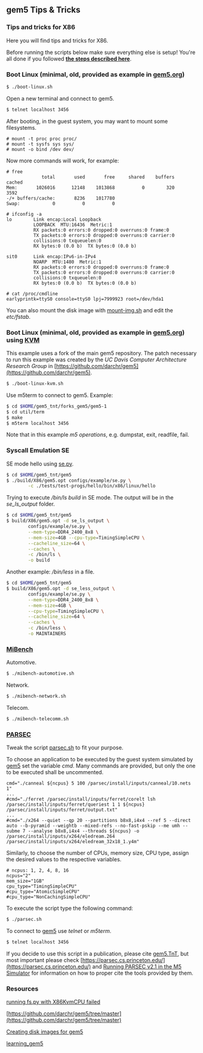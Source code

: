 ## gem5 Tips & Tricks
### **Tips and tricks for X86**

Here you will find tips and tricks for X86.

Before running the scripts below make sure everything else is setup! You're
all done if you followed [**the steps described here**](../../README.md).

### Boot Linux (minimal, old, provided as example in [gem5.org])

```bash
$ ./boot-linux.sh
```

Open a new terminal and connect to gem5.

```bash
$ telnet localhost 3456
```

After booting, in the guest system, you may want to mount some filesystems.

```
# mount -t proc proc proc/
# mount -t sysfs sys sys/
# mount -o bind /dev dev/
```

Now more commands will work, for example:

```
# free
             total       used       free     shared    buffers     cached
Mem:       1026016      12148    1013868          0        320       3592
-/+ buffers/cache:       8236    1017780
Swap:            0          0          0
```

```
# ifconfig -a
lo        Link encap:Local Loopback  
          LOOPBACK  MTU:16436  Metric:1
          RX packets:0 errors:0 dropped:0 overruns:0 frame:0
          TX packets:0 errors:0 dropped:0 overruns:0 carrier:0
          collisions:0 txqueuelen:0 
          RX bytes:0 (0.0 b)  TX bytes:0 (0.0 b)

sit0      Link encap:IPv6-in-IPv4  
          NOARP  MTU:1480  Metric:1
          RX packets:0 errors:0 dropped:0 overruns:0 frame:0
          TX packets:0 errors:0 dropped:0 overruns:0 carrier:0
          collisions:0 txqueuelen:0 
          RX bytes:0 (0.0 b)  TX bytes:0 (0.0 b)
```

```
# cat /proc/cmdline
earlyprintk=ttyS0 console=ttyS0 lpj=7999923 root=/dev/hda1
```

You can also mount the disk image with [mount-img.sh] and
edit the *etc/fstab*.


### Boot Linux (minimal, old, provided as example in [gem5.org]) using [KVM]

This example uses a fork of the main gem5 repository. The patch necessary to
run this example was created by the *UC Davis Computer Architecture Research
Group* in [https://github.com/darchr/gem5](https://github.com/darchr/gem5).

```bash
$ ./boot-linux-kvm.sh
```

Use m5term to connect to gem5. Example:

```bash
$ cd $HOME/gem5_tnt/forks_gem5/gem5-1
$ cd util/term
$ make
$ m5term localhost 3456
```

Note that in this example *m5 operations*, e.g. dumpstat, exit, readfile,
fail.

### Syscall Emulation SE

SE mode hello using [se.py].

```bash
$ cd $HOME/gem5_tnt/gem5
$ ./build/X86/gem5.opt configs/example/se.py \
		-c ./tests/test-progs/hello/bin/x86/linux/hello
```

Trying to execute */bin/ls build* in SE mode. The output will be in the
*se_ls_output* folder.

```bash
$ cd $HOME/gem5_tnt/gem5
$ build/X86/gem5.opt -d se_ls_output \
		configs/example/se.py \
		--mem-type=DDR4_2400_8x8 \
		--mem-size=4GB --cpu-type=TimingSimpleCPU \
		--cacheline_size=64 \
		--caches \
		-c /bin/ls \
		-o build
```

Another example: */bin/less* in a file.

```bash
$ cd $HOME/gem5_tnt/gem5
$ build/X86/gem5.opt -d se_less_output \
		configs/example/se.py \
		--mem-type=DDR4_2400_8x8 \
		--mem-size=4GB \
		--cpu-type=TimingSimpleCPU \
		--cacheline_size=64 \
		--caches \
		-c /bin/less \
		-o MAINTAINERS
```

### [MiBench]

Automotive.

```bash
$ ./mibench-automotive.sh
```

Network.

```bash
$ ./mibench-network.sh
```

Telecom.

```bash
$ ./mibench-telecomm.sh
```

### [PARSEC]

Tweak the script [parsec.sh] to fit your purpose.

To choose an application to be executed by the guest system simulated by
[gem5] set the variable *cmd*. Many commands are provided, but only the one to
be executed shall be uncommented.

```
cmd="./canneal ${ncpus} 5 100 /parsec/install/inputs/canneal/10.nets 1"
...
#cmd="./ferret /parsec/install/inputs/ferret/corelt lsh /parsec/install/inputs/ferret/queriest 1 1 ${ncpus} /parsec/install/inputs/ferret/output.txt"
...
#cmd="./x264 --quiet --qp 20 --partitions b8x8,i4x4 --ref 5 --direct auto --b-pyramid --weightb --mixed-refs --no-fast-pskip --me umh --subme 7 --analyse b8x8,i4x4 --threads ${ncpus} -o /parsec/install/inputs/x264/eledream.264 /parsec/install/inputs/x264/eledream_32x18_1.y4m"
```

Similarly, to choose the number of CPUs, memory size, CPU type, assign the
desired values to the respective variables.

```
# ncpus: 1, 2, 4, 8, 16
ncpus="2"
mem_size="1GB"
cpu_type="TimingSimpleCPU"
#cpu_type="AtomicSimpleCPU"
#cpu_type="NonCachingSimpleCPU"
```

To execute the script type the following command:

```bash
$ ./parsec.sh
```

To connect to [gem5] use *telnet* or *m5term*.

```bash
$ telnet localhost 3456
```

If you decide to use this script in a publication, please cite [gem5.TnT], but
most important please check
[https://parsec.cs.princeton.edu/](https://parsec.cs.princeton.edu/)
and [Running PARSEC v2.1 in the M5 Simulator](http://www.cs.utexas.edu/~cart/parsec_m5/)
for information on how to proper cite the tools provided by them.

### **Resources**

[running fs.py with X86KvmCPU failed](https://gem5-users.gem5.narkive.com/8DBihuUx/running-fs-py-with-x86kvmcpu-failed)

[https://github.com/darchr/gem5/tree/master](https://github.com/darchr/gem5/tree/master)

[Creating disk images for gem5](http://www.lowepower.com/jason/creating-disk-images-for-gem5.html)

[learning_gem5](http://www.lowepower.com/jason/learning_gem5/)

[gem5]: http://www.gem5.org/
[gem5.org]: http://www.gem5.org/Download
[KVM]: https://www.linux-kvm.org/page/Main_Page
[boot-linux-kvm.sh]: boot-linux-kvm.sh
[boot-linux.sh]: boot-linux.sh
[mount-img.sh]: ../../disk-util/mount-img.sh
[parsec.sh]: parsec.sh
[gem5.TnT]: https://github.com/tukl-msd/gem5.TnT
[se.py]: https://gem5.googlesource.com/public/gem5/+/refs/heads/master/configs/example/se.py
[MiBench]: http://vhosts.eecs.umich.edu/mibench/
[PARSEC]: https://parsec.cs.princeton.edu/
